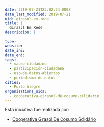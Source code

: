```yaml
---
date: 2019-07-21T23:02:24.000Z
date_last_modified: 2019-07-21
uid: girasol-em-rede
title: |
  Girasol Em Rede
description: |
  
type: 
website: 
date_ini: 
date_end: 
tags:
  - mapeo-ciudadano
  - participación-ciudadana
  - uso-de-datos-abiertos
  - periodismo-de-datos
cities: 
  - Porto Alegre
organizations_uids:
  - cooperativa-girasol-de-cosumo-solidario
---
```


Esta iniciativa fue realizada por:

- [Cooperativa Girasol De Cosumo Solidário](/organizaciones/cooperativa-girasol-de-cosumo-solidario)
